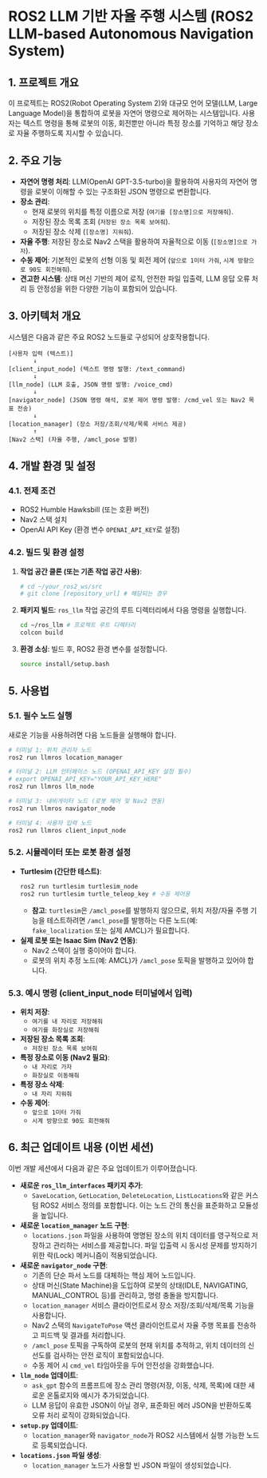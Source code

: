 # ROS2 LLM 기반 자율 주행 시스템 (ROS2 LLM-based Autonomous Navigation System)

## 1. 프로젝트 개요

이 프로젝트는 ROS2(Robot Operating System 2)와 대규모 언어 모델(LLM, Large Language Model)을 통합하여 로봇을 자연어 명령으로 제어하는 시스템입니다. 사용자는 텍스트 명령을 통해 로봇의 이동, 회전뿐만 아니라 특정 장소를 기억하고 해당 장소로 자율 주행하도록 지시할 수 있습니다.

## 2. 주요 기능

*   **자연어 명령 처리**: LLM(OpenAI GPT-3.5-turbo)을 활용하여 사용자의 자연어 명령을 로봇이 이해할 수 있는 구조화된 JSON 명령으로 변환합니다.
*   **장소 관리**:
    *   현재 로봇의 위치를 특정 이름으로 저장 (`여기를 [장소명]으로 저장해줘`).
    *   저장된 장소 목록 조회 (`저장된 장소 목록 보여줘`).
    *   저장된 장소 삭제 (`[장소명] 지워줘`).
*   **자율 주행**: 저장된 장소로 Nav2 스택을 활용하여 자율적으로 이동 (`[장소명]으로 가자`).
*   **수동 제어**: 기본적인 로봇의 선형 이동 및 회전 제어 (`앞으로 1미터 가줘`, `시계 방향으로 90도 회전해줘`).
*   **견고한 시스템**: 상태 머신 기반의 제어 로직, 안전한 파일 입출력, LLM 응답 오류 처리 등 안정성을 위한 다양한 기능이 포함되어 있습니다.

## 3. 아키텍처 개요

시스템은 다음과 같은 주요 ROS2 노드들로 구성되어 상호작용합니다.

```
[사용자 입력 (텍스트)]
       ↓
[client_input_node] (텍스트 명령 발행: /text_command)
       ↓
[llm_node] (LLM 호출, JSON 명령 발행: /voice_cmd)
       ↓
[navigator_node] (JSON 명령 해석, 로봇 제어 명령 발행: /cmd_vel 또는 Nav2 목표 전송)
       ↓
[location_manager] (장소 저장/조회/삭제/목록 서비스 제공)
       ↑
[Nav2 스택] (자율 주행, /amcl_pose 발행)
```

## 4. 개발 환경 및 설정

### 4.1. 전제 조건

*   ROS2 Humble Hawksbill (또는 호환 버전)
*   Nav2 스택 설치
*   OpenAI API Key (환경 변수 `OPENAI_API_KEY`로 설정)

### 4.2. 빌드 및 환경 설정

1.  **작업 공간 클론 (또는 기존 작업 공간 사용)**:
    ```bash
    # cd ~/your_ros2_ws/src
    # git clone [repository_url] # 해당되는 경우
    ```
2.  **패키지 빌드**: `ros_llm` 작업 공간의 루트 디렉터리에서 다음 명령을 실행합니다.
    ```bash
    cd ~/ros_llm # 프로젝트 루트 디렉터리
    colcon build
    ```
3.  **환경 소싱**: 빌드 후, ROS2 환경 변수를 설정합니다.
    ```bash
    source install/setup.bash
    ```

## 5. 사용법

### 5.1. 필수 노드 실행

새로운 기능을 사용하려면 다음 노드들을 실행해야 합니다.

```bash
# 터미널 1: 위치 관리자 노드
ros2 run llmros location_manager

# 터미널 2: LLM 인터페이스 노드 (OPENAI_API_KEY 설정 필수)
# export OPENAI_API_KEY="YOUR_API_KEY_HERE"
ros2 run llmros llm_node

# 터미널 3: 내비게이터 노드 (로봇 제어 및 Nav2 연동)
ros2 run llmros navigator_node

# 터미널 4: 사용자 입력 노드
ros2 run llmros client_input_node
```

### 5.2. 시뮬레이터 또는 로봇 환경 설정

*   **Turtlesim (간단한 테스트)**:
    ```bash
    ros2 run turtlesim turtlesim_node
    ros2 run turtlesim turtle_teleop_key # 수동 제어용
    ```
    *   **참고**: `turtlesim`은 `/amcl_pose`를 발행하지 않으므로, 위치 저장/자율 주행 기능을 테스트하려면 `/amcl_pose`를 발행하는 다른 노드(예: `fake_localization` 또는 실제 AMCL)가 필요합니다.
*   **실제 로봇 또는 Isaac Sim (Nav2 연동)**:
    *   Nav2 스택이 실행 중이어야 합니다.
    *   로봇의 위치 추정 노드(예: AMCL)가 `/amcl_pose` 토픽을 발행하고 있어야 합니다.

### 5.3. 예시 명령 (client_input_node 터미널에서 입력)

*   **위치 저장**:
    *   `여기를 내 자리로 저장해줘`
    *   `여기를 화장실로 저장해줘`
*   **저장된 장소 목록 조회**:
    *   `저장된 장소 목록 보여줘`
*   **특정 장소로 이동 (Nav2 필요)**:
    *   `내 자리로 가자`
    *   `화장실로 이동해줘`
*   **특정 장소 삭제**:
    *   `내 자리 지워줘`
*   **수동 제어**:
    *   `앞으로 1미터 가줘`
    *   `시계 방향으로 90도 회전해줘`

## 6. 최근 업데이트 내용 (이번 세션)

이번 개발 세션에서 다음과 같은 주요 업데이트가 이루어졌습니다.

*   **새로운 `ros_llm_interfaces` 패키지 추가**:
    *   `SaveLocation`, `GetLocation`, `DeleteLocation`, `ListLocations`와 같은 커스텀 ROS2 서비스 정의를 포함합니다. 이는 노드 간의 통신을 표준화하고 모듈성을 높입니다.
*   **새로운 `location_manager` 노드 구현**:
    *   `locations.json` 파일을 사용하여 명명된 장소의 위치 데이터를 영구적으로 저장하고 관리하는 서비스를 제공합니다. 파일 입출력 시 동시성 문제를 방지하기 위한 락(Lock) 메커니즘이 적용되었습니다.
*   **새로운 `navigator_node` 구현**:
    *   기존의 단순 파서 노드를 대체하는 핵심 제어 노드입니다.
    *   상태 머신(State Machine)을 도입하여 로봇의 상태(IDLE, NAVIGATING, MANUAL_CONTROL 등)를 관리하고, 명령 충돌을 방지합니다.
    *   `location_manager` 서비스 클라이언트로서 장소 저장/조회/삭제/목록 기능을 사용합니다.
    *   Nav2 스택의 `NavigateToPose` 액션 클라이언트로서 자율 주행 목표를 전송하고 피드백 및 결과를 처리합니다.
    *   `/amcl_pose` 토픽을 구독하여 로봇의 현재 위치를 추적하고, 위치 데이터의 신선도를 검사하는 안전 로직이 포함되었습니다.
    *   수동 제어 시 `cmd_vel` 타임아웃을 두어 안전성을 강화했습니다.
*   **`llm_node` 업데이트**:
    *   `ask_gpt` 함수의 프롬프트에 장소 관리 명령(저장, 이동, 삭제, 목록)에 대한 새로운 온톨로지와 예시가 추가되었습니다.
    *   LLM 응답이 유효한 JSON이 아닐 경우, 표준화된 에러 JSON을 반환하도록 오류 처리 로직이 강화되었습니다.
*   **`setup.py` 업데이트**:
    *   `location_manager`와 `navigator_node`가 ROS2 시스템에서 실행 가능한 노드로 등록되었습니다.
*   **`locations.json` 파일 생성**:
    *   `location_manager` 노드가 사용할 빈 JSON 파일이 생성되었습니다.

